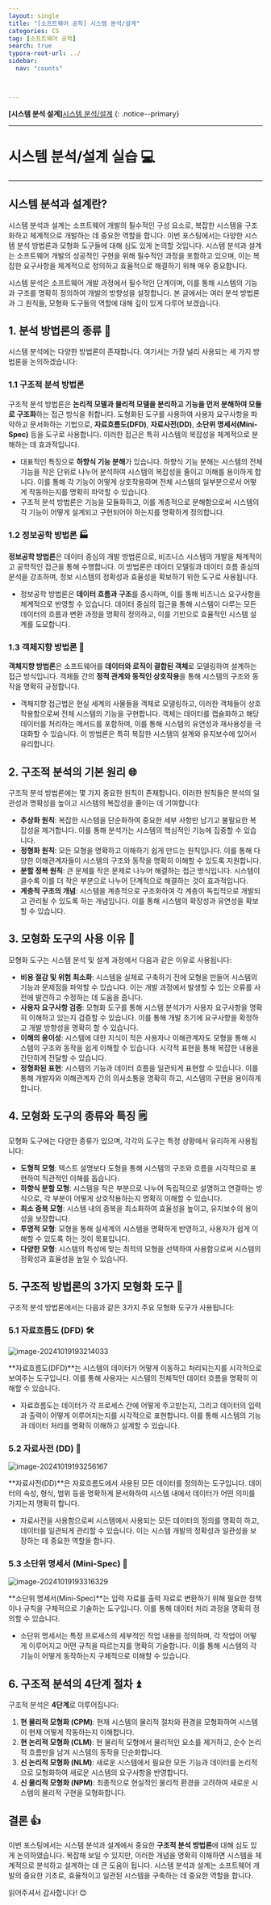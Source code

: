 ```yaml
---
layout: single
title: "[소프트웨어 공학] 시스템 분석/설계"
categories: CS
tag: [소프트웨어 공학]
search: true
typora-root-url: ../
sidebar:
  nav: "counts"



---
```




**[**시스템 분석 설계**]**[시스템 분석/설계](https://park-chanyeong.github.io)
{: .notice--primary}

---



# 시스템 분석/설계 실습 💻

---





## 시스템 분석과 설계란?

시스템 분석과 설계는 소프트웨어 개발의 필수적인 구성 요소로, 복잡한 시스템을 구조화하고 체계적으로 개발하는 데 중요한 역할을 합니다. 이번 포스팅에서는 다양한 시스템 분석 방법론과 모형화 도구들에 대해 심도 있게 논의할 것입니다. 시스템 분석과 설계는 소프트웨어 개발의 성공적인 구현을 위해 필수적인 과정을 포함하고 있으며, 이는 복잡한 요구사항을 체계적으로 정의하고 효율적으로 해결하기 위해 매우 중요합니다.

시스템 분석은 소프트웨어 개발 과정에서 필수적인 단계이며, 이를 통해 시스템의 기능과 구조를 명확히 정의하여 개발의 방향성을 설정합니다. 본 글에서는 여러 분석 방법론과 그 원칙들, 모형화 도구들의 역할에 대해 깊이 있게 다루어 보겠습니다.

## 1. 분석 방법론의 종류 🤖

시스템 분석에는 다양한 방법론이 존재합니다. 여기서는 가장 널리 사용되는 세 가지 방법론을 논의하겠습니다:

### 1.1 구조적 분석 방법론

구조적 분석 방법론은 **논리적 모델과 물리적 모델을 분리하고 기능을 먼저 분해하여 모듈로 구조화**하는 접근 방식을 취합니다. 도형화된 도구를 사용하여 사용자 요구사항을 파악하고 문서화하는 기법으로, **자료흐름도(DFD)**, **자료사전(DD)**, **소단위 명세서(Mini-Spec)** 등을 도구로 사용합니다. 이러한 접근은 특히 시스템의 복잡성을 체계적으로 분해하는 데 효과적입니다.

- 대표적인 특징으로 **하향식 기능 분해**가 있습니다. 하향식 기능 분해는 시스템의 전체 기능을 작은 단위로 나누어 분석하여 시스템의 복잡성을 줄이고 이해를 용이하게 합니다. 이를 통해 각 기능이 어떻게 상호작용하며 전체 시스템의 일부분으로서 어떻게 작동하는지를 명확히 파악할 수 있습니다.
- 구조적 분석 방법론은 기능을 모듈화하고, 이를 계층적으로 분해함으로써 시스템의 각 기능이 어떻게 설계되고 구현되어야 하는지를 명확하게 정의합니다.

### 1.2 정보공학 방법론 🏭

**정보공학 방법론**은 데이터 중심의 개발 방법론으로, 비즈니스 시스템의 개발을 체계적이고 공학적인 접근을 통해 수행합니다. 이 방법론은 데이터 모델링과 데이터 흐름 중심의 분석을 강조하며, 정보 시스템의 정확성과 효율성을 확보하기 위한 도구로 사용됩니다.

- 정보공학 방법론은 **데이터 흐름과 구조**를 중시하며, 이를 통해 비즈니스 요구사항을 체계적으로 반영할 수 있습니다. 데이터 중심의 접근을 통해 시스템이 다루는 모든 데이터의 흐름과 변환 과정을 명확히 정의하고, 이를 기반으로 효율적인 시스템 설계를 도모합니다.

### 1.3 객체지향 방법론 🚀

**객체지향 방법론**은 소프트웨어를 **데이터와 로직이 결합된 객체**로 모델링하여 설계하는 접근 방식입니다. 객체들 간의 **정적 관계와 동적인 상호작용**을 통해 시스템의 구조와 동작을 명확히 규정합니다.

- 객체지향 접근법은 현실 세계의 사물들을 객체로 모델링하고, 이러한 객체들이 상호작용함으로써 전체 시스템의 기능을 구현합니다. 객체는 데이터를 캡슐화하고 해당 데이터를 처리하는 메서드를 포함하며, 이를 통해 시스템의 유연성과 재사용성을 극대화할 수 있습니다. 이 방법론은 특히 복잡한 시스템의 설계와 유지보수에 있어서 유리합니다.

## 2. 구조적 분석의 기본 원리 🌐

구조적 분석 방법론에는 몇 가지 중요한 원칙이 존재합니다. 이러한 원칙들은 분석의 일관성과 명확성을 높이고 시스템의 복잡성을 줄이는 데 기여합니다:

- **추상화 원칙**: 복잡한 시스템을 단순화하여 중요한 세부 사항만 남기고 불필요한 복잡성을 제거합니다. 이를 통해 분석가는 시스템의 핵심적인 기능에 집중할 수 있습니다.
- **정형화 원칙**: 모든 모형을 명확하고 이해하기 쉽게 만드는 원칙입니다. 이를 통해 다양한 이해관계자들이 시스템의 구조와 동작을 명확히 이해할 수 있도록 지원합니다.
- **분할 정복 원칙**: 큰 문제를 작은 문제로 나누어 해결하는 접근 방식입니다. 시스템이 클수록 이를 더 작은 부분으로 나누어 단계적으로 해결하는 것이 효과적입니다.
- **계층적 구조의 개념**: 시스템을 계층적으로 구조화하여 각 계층이 독립적으로 개발되고 관리될 수 있도록 하는 개념입니다. 이를 통해 시스템의 확장성과 유연성을 확보할 수 있습니다.

## 3. 모형화 도구의 사용 이유 🧐

모형화 도구는 시스템 분석 및 설계 과정에서 다음과 같은 이유로 사용됩니다:

- **비용 절감 및 위험 최소화**: 시스템을 실제로 구축하기 전에 모형을 만들어 시스템의 기능과 문제점을 파악할 수 있습니다. 이는 개발 과정에서 발생할 수 있는 오류를 사전에 발견하고 수정하는 데 도움을 줍니다.
- **사용자 요구사항 검증**: 모형화 도구를 통해 시스템 분석가가 사용자 요구사항을 명확히 이해하고 있는지 검증할 수 있습니다. 이를 통해 개발 초기에 요구사항을 확정하고 개발 방향성을 명확히 할 수 있습니다.
- **이해의 용이성**: 시스템에 대한 지식이 적은 사용자나 이해관계자도 모형을 통해 시스템의 구조와 동작을 쉽게 이해할 수 있습니다. 시각적 표현을 통해 복잡한 내용을 간단하게 전달할 수 있습니다.
- **정형화된 표현**: 시스템의 기능과 데이터 흐름을 일관되게 표현할 수 있습니다. 이를 통해 개발자와 이해관계자 간의 의사소통을 명확히 하고, 시스템의 구현을 용이하게 합니다.

## 4. 모형화 도구의 종류와 특징 🗒️

모형화 도구에는 다양한 종류가 있으며, 각각의 도구는 특정 상황에서 유리하게 사용됩니다:

- **도형적 모형**: 텍스트 설명보다 도형을 통해 시스템의 구조와 흐름을 시각적으로 표현하여 직관적인 이해를 돕습니다.
- **하향식 분할 모형**: 시스템을 작은 부분으로 나누어 독립적으로 설명하고 연결하는 방식으로, 각 부분이 어떻게 상호작용하는지 명확히 이해할 수 있습니다.
- **최소 중복 모형**: 시스템 내의 중복을 최소화하여 효율성을 높이고, 유지보수의 용이성을 보장합니다.
- **투명적 모형**: 모형을 통해 실세계의 시스템을 명확하게 반영하고, 사용자가 쉽게 이해할 수 있도록 하는 것이 목표입니다.
- **다양한 모형**: 시스템의 특성에 맞는 최적의 모형을 선택하여 사용함으로써 시스템의 정확성과 효율성을 높일 수 있습니다.

## 5. 구조적 방법론의 3가지 모형화 도구 🔢

구조적 분석 방법론에서는 다음과 같은 3가지 주요 모형화 도구가 사용됩니다:

### 5.1 자료흐름도 (DFD) 🛠️

![image-20241019193214033](/images/2024-10-14-test2/image-20241019193214033.png)

**자료흐름도(DFD)**는 시스템의 데이터가 어떻게 이동하고 처리되는지를 시각적으로 보여주는 도구입니다. 이를 통해 사용자는 시스템의 전체적인 데이터 흐름을 명확히 이해할 수 있습니다.

- 자료흐름도는 데이터가 각 프로세스 간에 어떻게 주고받는지, 그리고 데이터의 입력과 출력이 어떻게 이루어지는지를 시각적으로 표현합니다. 이를 통해 시스템의 기능과 데이터 처리를 명확히 이해하고 설계할 수 있습니다.

### 5.2 자료사전 (DD) 📄

![image-20241019193256167](/images/2024-10-14-test2/image-20241019193256167.png)

**자료사전(DD)**은 자료흐름도에서 사용된 모든 데이터를 정의하는 도구입니다. 데이터의 속성, 형식, 범위 등을 명확하게 문서화하여 시스템 내에서 데이터가 어떤 의미를 가지는지 명확히 합니다.

- 자료사전을 사용함으로써 시스템에서 사용되는 모든 데이터의 정의를 명확히 하고, 데이터를 일관되게 관리할 수 있습니다. 이는 시스템 개발의 정확성과 일관성을 보장하는 데 중요한 역할을 합니다.

### 5.3 소단위 명세서 (Mini-Spec) 📝

![image-20241019193316329](/images/2024-10-14-test2/image-20241019193316329.png)

**소단위 명세서(Mini-Spec)**는 입력 자료를 출력 자료로 변환하기 위해 필요한 정책이나 규칙을 구체적으로 기술하는 도구입니다. 이를 통해 데이터 처리 과정을 명확히 정의할 수 있습니다.

- 소단위 명세서는 특정 프로세스의 세부적인 작업 내용을 정의하며, 각 작업이 어떻게 이루어지고 어떤 규칙을 따르는지를 명확히 기술합니다. 이를 통해 시스템의 각 기능이 어떻게 동작하는지 구체적으로 이해할 수 있습니다.

## 6. 구조적 분석의 4단계 절차 ⏫

구조적 분석은 **4단계**로 이루어집니다:

1. **현 물리적 모형화 (CPM)**: 현재 시스템의 물리적 절차와 환경을 모형화하여 시스템이 현재 어떻게 작동하는지 이해합니다.
2. **현 논리적 모형화 (CLM)**: 현 물리적 모형에서 물리적인 요소를 제거하고, 순수 논리적 흐름만을 남겨 시스템의 동작을 단순화합니다.
3. **신 논리적 모형화 (NLM)**: 새로운 시스템에서 필요한 모든 기능과 데이터를 논리적으로 모형화하여 새로운 시스템의 요구사항을 반영합니다.
4. **신 물리적 모형화 (NPM)**: 최종적으로 현실적인 물리적 환경을 고려하여 새로운 시스템의 물리적 구현을 모형화합니다.

## 결론 👍

이번 포스팅에서는 시스템 분석과 설계에서 중요한 **구조적 분석 방법론**에 대해 심도 있게 논의하였습니다. 복잡해 보일 수 있지만, 이러한 개념을 명확히 이해하면 시스템을 체계적으로 분석하고 설계하는 데 큰 도움이 됩니다. 시스템 분석과 설계는 소프트웨어 개발의 중요한 기초로, 효율적이고 일관된 시스템을 구축하는 데 중요한 역할을 합니다.

읽어주셔서 감사합니다! 😊